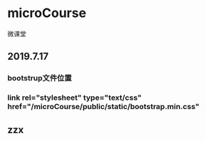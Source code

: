 # microCourse
微课堂

## 2019.7.17
### bootstrup文件位置  
### link rel="stylesheet" type="text/css" href="/microCourse/public/static/bootstrap.min.css"
## zzx